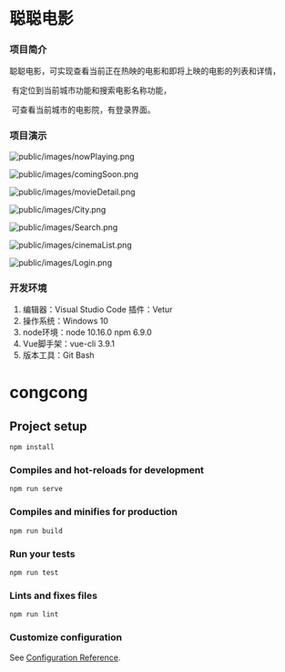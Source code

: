 # 聪聪电影

### 项目简介

​	聪聪电影，可实现查看当前正在热映的电影和即将上映的电影的列表和详情，

​	有定位到当前城市功能和搜索电影名称功能，

​	可查看当前城市的电影院，有登录界面。

### 项目演示

![public/images/nowPlaying.png]()

![public/images/comingSoon.png]()

![public/images/movieDetail.png]()

![public/images/City.png]()

![public/images/Search.png]()

![public/images/cinemaList.png]()

![public/images/Login.png]()

### 开发环境

1. 编辑器：Visual Studio Code     插件：Vetur
2. 操作系统：Windows 10
3. node环境：node 10.16.0     npm 6.9.0
4. Vue脚手架：vue-cli 3.9.1
5. 版本工具：Git Bash



# congcong

## Project setup
```
npm install
```

### Compiles and hot-reloads for development
```
npm run serve
```

### Compiles and minifies for production
```
npm run build
```

### Run your tests
```
npm run test
```

### Lints and fixes files
```
npm run lint
```

### Customize configuration
See [Configuration Reference](https://cli.vuejs.org/config/).
